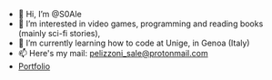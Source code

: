 - 👋 Hi, I’m @S0Ale
- 👀 I’m interested in video games, programming and reading books (mainly sci-fi stories),
- 🌱 I’m currently learning how to code at Unige, in Genoa (Italy)
- 📫 Here's my mail: pelizzoni_sale@protonmail.com
- [Portfolio](https://s0ale.github.io/alessiopelizzoni/)

<!---
S0Ale/S0Ale is a ✨ special ✨ repository because its `README.md` (this file) appears on your GitHub profile.
You can click the Preview link to take a look at your changes.
--->
